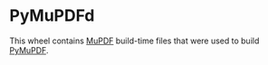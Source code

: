 # PyMuPDFd

This wheel contains [MuPDF](https://mupdf.readthedocs.io/) build-time files
that were used to build [PyMuPDF](https://pymupdf.readthedocs.io/).
